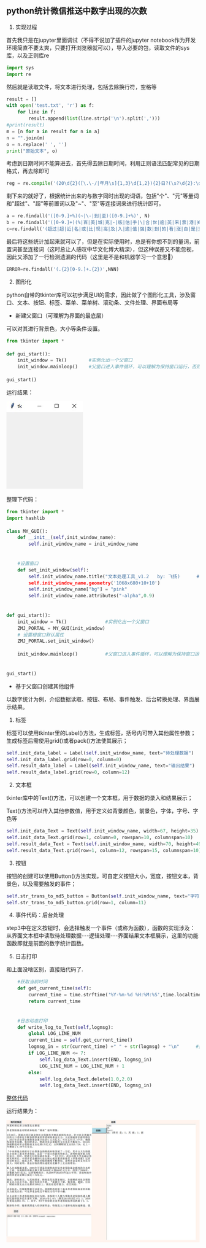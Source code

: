 ## python统计微信推送中数字出现的次数

1. 实现过程

首先我只是在jupyter里面调试（不得不说加了插件的jupyter notebook作为开发环境简直不要太爽，只要打开浏览器就可以），导入必要的包，读取文件的sys库，以及正则库re

```python
import sys
import re
```

然后就是读取文件，将文本进行处理，包括去除换行符，空格等

```python
result = []
with open('test.txt', 'r') as f:    
    for line in f:
 		result.append(list(line.strip('\n').split(',')))
#print(result)
m = [n for a in result for n in a]
n = "".join(m)
o = n.replace(' ', '')
print("原始文本", o)
```

考虑到日期时间不能算进去，首先得去除日期时间，利用正则语法匹配常见的日期格式，再去除即可

```python
reg = re.compile('(20\d{2}([\.\-/|年月\s]{1,3}\d{1,2}){2}日?(\s?\d{2}:\d{2}(:\d{2})?)?)|(\d{1,2}\s?(分钟|小时|天)前)')
```

剩下来的就好了，根据统计出来的与数字同时出现的词语，包括"个"、"元"等量词和"超过"、"超"等前置词以及"~"、"至"等连接词来进行统计即可。

```python
a = re.findall('([0-9.]+%)(~|\-|到|至)([0-9.]+%)', N)
b = re.findall('([0-9.]+)(%|百|美|城|克|-|版|估|手|\|合|世|逾|英|来|票|港|关|房|笔|市|折|涨|平|套|板|毫|微|起|派|区|的|两|附|宗|一|千|[A-Za-z]|毛|动态|指数|台|条|辆|元|城市|高|转|（|袋|股|行|万|处|人|、|型|“|左右|等|分|件|字|是|米|号|位|届|名|后|次|欧|℃|斤|公里|点|场|英里|位|周|架|座|度|M|成|寸|秒|P|k|像素|分钟|K|G|省|小时|公斤|项|户|吨|大|百万|金|种|份|岁|年|款|只|千万|亿|倍|余|多|天|以上|左右元|块|支|美元|家|个|亩|平米|平方米|平方千米|基点|关口)', O)
c=re.findall('(超过|超|近|名|或|比|现|高|及|入|逾|值|强|数|到|的|看|涨|自|是|至|以||上|冲|从|探|点|报|达|大|在|约|共计|为|[A-Za-z]|于|总计|分|出|了|前|第|合计|达到|增加|增长|上升|下降|跌破|击穿|产值|持股)([0-9.]+)',NN)
```

最后将这些统计加起来就可以了，但是在实际使用时，总是有你想不到的量词，前置词甚至连接词（这时总让人感叹中华文化博大精深），但这种误差又不能忽视，因此又添加了一行检测遗漏的代码（这里是不是和机器学习一个意思🐶）

```python
ERROR=re.findall('(.{2}[0-9.]+.{2})',NNN)
```

2. 图形化

python自带的tkinter库可以初步满足UI的需求，因此做了个图形化工具，涉及窗口、文本、按钮、标签、菜单、菜单树、滚动条、文件处理、界面布局等

* 新建父窗口（可理解为界面的最底层）

可以对其进行背景色，大小等条件设置。

```python
from tkinter import *

def gui_start():
    init_window = Tk()        #实例化出一个父窗口
    init_window.mainloop()    #父窗口进入事件循环，可以理解为保持窗口运行，否则界面不展示

gui_start()
```

运行结果：

![count_tool_pic_1.jpg](https://github.com/lifeiyang79/Test2/blob/master/files/pics/count_tool_pic_1.jpg?raw=true)



整理下代码：

```python
from tkinter import *
import hashlib

class MY_GUI():
    def __init__(self,init_window_name):
        self.init_window_name = init_window_name


    #设置窗口
    def set_init_window(self):
        self.init_window_name.title("文本处理工具_v1.2   by: 飞扬)      #窗口名
        self.init_window_name.geometry('1068x680+10+10')                 #290 160为窗口大小，+10 +10 定义窗口弹出时的默认展示位置
        self.init_window_name["bg"] = "pink"                            #窗口背景色，其他背景色见：blog.csdn.net/chl0000/article/details/7657887
        self.init_window_name.attributes("-alpha",0.9)                  #虚化，值越小虚化程度越高


def gui_start():
    init_window = Tk()              #实例化出一个父窗口
    ZMJ_PORTAL = MY_GUI(init_window)
    # 设置根窗口默认属性
    ZMJ_PORTAL.set_init_window()
                                    
    init_window.mainloop()          #父窗口进入事件循环，可以理解为保持窗口运行，否则界面不展示


gui_start()
```

* 基于父窗口创建其他组件

以数字统计为例，介绍数据读取、按钮、布局、事件触发、后台转换处理、界面展示结果。

1. 标签

标签可以使用tkinter里的Label()方法，生成标签，括号内可带入其他属性参数；
生成标签后需使用grid()或者pack()方法使其展示；

```python
self.init_data_label = Label(self.init_window_name, text="待处理数据")
self.init_data_label.grid(row=0, column=0)
self.result_data_label = Label(self.init_window_name, text="输出结果")
self.result_data_label.grid(row=0, column=12)
```

2. 文本框

tkinter库中的Text()方法，可以创建一个文本框，用于数据的录入和结果展示；

Text()方法可以传入其他参数值，用于定义如背景颜色，前景色，字体，字号、字色等

```python
self.init_data_Text = Text(self.init_window_name, width=67, height=35)  #原始数据录入框
self.init_data_Text.grid(row=1, column=0, rowspan=10, columnspan=10)
self.result_data_Text = Text(self.init_window_name, width=70, height=49)  #处理结果展示
self.result_data_Text.grid(row=1, column=12, rowspan=15, columnspan=10)
```

3. 按钮

按钮的创建可以使用Button()方法实现，可自定义按钮大小，宽度，按钮文本，背景色，以及需要触发的事件；

```python
self.str_trans_to_md5_button = Button(self.init_window_name, text="字符串转MD5", bg="lightblue", width=10,command=self.str_trans_to_md5)  # 调用内部方法  加()为直接调用
self.str_trans_to_md5_button.grid(row=1, column=11)
```

4. 事件代码：后台处理

step3中在定义按钮时，会选择触发一个事件（或称为函数），函数的实现涉及：从界面文本框中读取待处理数据---逻辑处理---界面结果文本框展示，这里的功能函数即就是前面的数字统计函数。

5. 日志打印

和上面没啥区别，直接贴代码了.

```python
    #获取当前时间
    def get_current_time(self):
        current_time = time.strftime('%Y-%m-%d %H:%M:%S',time.localtime(time.time()))
        return current_time


    #日志动态打印
    def write_log_to_Text(self,logmsg):
        global LOG_LINE_NUM
        current_time = self.get_current_time()
        logmsg_in = str(current_time) +" " + str(logmsg) + "\n"      #换行
        if LOG_LINE_NUM <= 7:
            self.log_data_Text.insert(END, logmsg_in)
            LOG_LINE_NUM = LOG_LINE_NUM + 1
        else:
            self.log_data_Text.delete(1.0,2.0)
            self.log_data_Text.insert(END, logmsg_in)
```

[整体代码](https://github.com/lifeiyang79/Test2/blob/master/files/count_tool_1.1.py)

运行结果为：

![count_tool_pic_2.jpg](https://github.com/lifeiyang79/Test2/blob/master/files/pics/count_tool_pic_2.jpg?raw=true)



